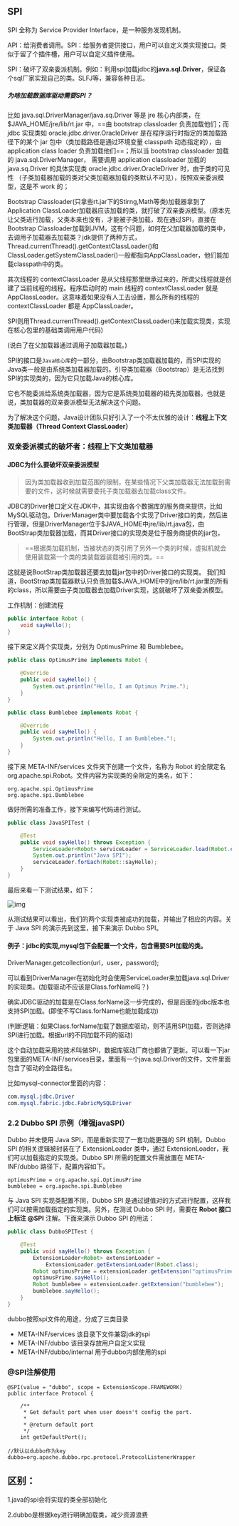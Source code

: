 ## SPI

SPI 全称为 Service Provider Interface，是一种服务发现机制。

API：给消费者调用。SPI：给服务者提供接口，用户可以自定义类实现接口。类似于留了个插件槽，用户可以自定义插件使用。

SPI：破坏了双亲委派机制。例如：利用spi加载jdbc的**java.sql.Driver**，保证各个sql厂家实现自己的类。SLFJ等，兼容各种日志。

##### 为啥加载数据库驱动需要SPI？

比如 java.sql.DriverManager/java.sq.Driver 等是 jre 核心内部类，在 $JAVA_HOME/jre/lib/rt.jar 中，==由 bootstrap classloader 负责加载他们；而 jdbc 实现类如 oracle.jdbc.driver.OracleDriver 是在程序运行时指定的类加载路径下的某个 jar 包中（类加载路径是通过环境变量 classpath 动态指定的），由 application class loader 负责加载他们==；所以当 bootstrap classloader 加载的 java.sql.DriverManager， 需要调用 application classloader 加载的 java.sq.Driver 的具体实现类 oracle.jdbc.driver.OracleDriver 时，由于类的可见性 （子类加载器加载的类对父类加载器加载的类默认不可见），按照双亲委派模型，这是不 work 的；





Bootstrap Classloader(只拿些rt.jar下的Stirng,Math等类)加载器拿到了Application ClassLoader加载器应该加载的类，就打破了双亲委派模型。(原本先让父类进行加载，父类本来也没有，才能被子类加载，现在通过SPI，直接在Bootstrap Classloader加载到JVM，这有个问题，如何在父加载器加载的类中，去调用子加载器去加载类？jdk提供了两种方式，Thread.currentThread().getContextClassLoader()和ClassLoader.getSystemClassLoader()一般都指向AppClassLoader，他们能加载classpath中的类。

其次线程的 contextClassLoader 是从父线程那里继承过来的，所谓父线程就是创建了当前线程的线程。程序启动时的 main 线程的 contextClassLoader 就是 AppClassLoader。这意味着如果没有人工去设置，那么所有的线程的 contextClassLoader 都是 AppClassLoader。




SPI则用Thread.currentThread().getContextClassLoader()来加载实现类，实现在核心包里的基础类调用用户代码)

(说白了在父加载器通过调用子加载器加载。)

SPI的接口是`Java核心库`的一部分，由Bootstrap类加载器加载的，而SPI实现的Java类一般是由系统类加载器加载的。引导类加载器（Bootstrap）是无法找到SPI的实现类的，因为它只加载Java的核心库。

它也不能委派给系统类加载器，因为它是系统类加载器的祖先类加载器。也就是说，类加载器的双亲委派模型无法解决这个问题。

为了解决这个问题，Java设计团队只好引入了一个不太优雅的设计：**线程上下文类加载器（Thread Context ClassLoader）**

### 双亲委派模式的破坏者：线程上下文类加载器

#### JDBC为什么要破坏双亲委派模型

> 因为类加载器收到加载范围的限制，在某些情况下父类加载器无法加载到需要的文件，这时候就需要委托子类加载器去加载class文件。

JDBC的Driver接口定义在JDK中，其实现由各个数据库的服务商来提供，比如MySQL驱动包。DriverManager类中要加载各个实现了Driver接口的类，然后进行管理，但是DriverManager位于$JAVA_HOME中jre/lib/rt.java包，由BootStrap类加载器加载，而其Driver接口的实现类是位于服务商提供的jar包，

> ==根据类加载机制，当被状态的类引用了另外一个类的时候，虚拟机就会使用装载第一个类的类装载器装载被引用的类。==

这就是说BootStrap类加载器还要去加载jar包中的Driver接口的实现类。
我们知道，BootStrap类加载器默认只负责加载$JAVA_HOME中的jre/lib/rt.jar里的所有的class，所以需要由子类加载器去加载Driver实现，这就破坏了双亲委派模型。



工作机制：创建流程

```java
public interface Robot {
    void sayHello();
}
```

接下来定义两个实现类，分别为 OptimusPrime 和 Bumblebee。

```java
public class OptimusPrime implements Robot {
    
    @Override
    public void sayHello() {
        System.out.println("Hello, I am Optimus Prime.");
    }
}

public class Bumblebee implements Robot {

    @Override
    public void sayHello() {
        System.out.println("Hello, I am Bumblebee.");
    }
}
```

接下来 META-INF/services 文件夹下创建一个文件，名称为 Robot 的全限定名 org.apache.spi.Robot。文件内容为实现类的全限定的类名，如下：

```
org.apache.spi.OptimusPrime
org.apache.spi.Bumblebee
```

做好所需的准备工作，接下来编写代码进行测试。

```java
public class JavaSPITest {

    @Test
    public void sayHello() throws Exception {
        ServiceLoader<Robot> serviceLoader = ServiceLoader.load(Robot.class);//相当于获取到所有实现接口的类
        System.out.println("Java SPI");
        serviceLoader.forEach(Robot::sayHello);
    }
}
```

最后来看一下测试结果，如下：

![img](http://dubbo.apache.org/docs/zh-cn/source_code_guide/sources/images/java-spi-result.jpg)

从测试结果可以看出，我们的两个实现类被成功的加载，并输出了相应的内容。关于 Java SPI 的演示先到这里，接下来演示 Dubbo SPI。

#### 例子：jdbc的实现,mysql包下会配置一个文件，包含需要SPI加载的类。

DriverManager.getcollection(url，user，password);

可以看到DriverManager在初始化时会使用ServiceLoader来加载java.sql.Driver的实现类。(加载驱动不应该是Class.forName吗？)

确实JDBC驱动的加载是在Class.forName这一步完成的，但是后面的jdbc版本也支持SPI加载。(即使不写Class.forName也能加载成功)

(判断逻辑：如果Class.forName加载了数据库驱动，则不适用SPI加载，否则选择SPI进行加载。根据url的不同加载不同的驱动)

这个自动加载采用的技术叫做SPI，数据库驱动厂商也都做了更新。可以看一下jar包里面的META-INF/services目录，里面有一个java.sql.Driver的文件，文件里面包含了驱动的全路径名。

比如mysql-connector里面的内容：

```css
com.mysql.jdbc.Driver
com.mysql.fabric.jdbc.FabricMySQLDriver
```



### 2.2 Dubbo SPI 示例（增强javaSPI）

Dubbo 并未使用 Java SPI，而是重新实现了一套功能更强的 SPI 机制。Dubbo SPI 的相关逻辑被封装在了 ExtensionLoader 类中，通过 ExtensionLoader，我们可以加载指定的实现类。Dubbo SPI 所需的配置文件需放置在 META-INF/dubbo 路径下，配置内容如下。

```
optimusPrime = org.apache.spi.OptimusPrime
bumblebee = org.apache.spi.Bumblebee
```

与 Java SPI 实现类配置不同，Dubbo SPI 是通过键值对的方式进行配置，这样我们可以按需加载指定的实现类。另外，在测试 Dubbo SPI 时，需要在 **Robot 接口上标注 @SPI** 注解。下面来演示 Dubbo SPI 的用法：

```java
public class DubboSPITest {

    @Test
    public void sayHello() throws Exception {
        ExtensionLoader<Robot> extensionLoader = 
            ExtensionLoader.getExtensionLoader(Robot.class);
        Robot optimusPrime = extensionLoader.getExtension("optimusPrime");//可以获得明确的实现类
        optimusPrime.sayHello();
        Robot bumblebee = extensionLoader.getExtension("bumblebee");
        bumblebee.sayHello();
    }
}
```

dubbo按照spi文件的用途，分成了三类目录

- META-INF/services 该目录下文件兼容jdk的spi
- META-INF/dubbo 该目录存放用户自定义实现
- META-INF/dubbo/internal 用于dubbo内部使用的spi



### @SPI注解使用

```
@SPI(value = "dubbo", scope = ExtensionScope.FRAMEWORK)
public interface Protocol {

    /**
     * Get default port when user doesn't config the port.
     *
     * @return default port
     */
    int getDefaultPort();
    
//默认以dubbo作为key
dubbo=org.apache.dubbo.rpc.protocol.ProtocolListenerWrapper
```

## 区别：

1.java的spi会将实现的类全部初始化

2.dubbo是根据key进行明确加载类，减少资源浪费

